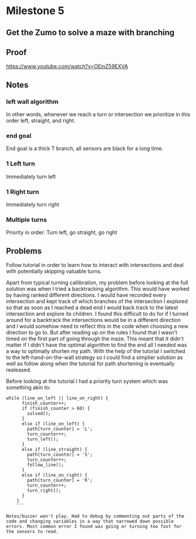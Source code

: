 # Milestone 5
## Get the Zumo to solve a maze with branching

## Proof
https://www.youtube.com/watch?v=OEinZ59EXVA

## Notes
### left wall algorithm
In other words, whenever we reach a turn or intersection we prioritize in this order left, straight, and right.
### end goal
End goal is a thick T branch, all sensors are black for a long time.
### 1 Left turn
Immediately turn left
### 1 Right turn
Immediately turn right
### Multiple turns
Priority in order: Turn left, go straight, go right

## Problems
Follow tutorial in order to learn how to interact with intersections and deal with potentially skipping valuable turns.

Apart from typical turning callibration, my problem before looking at the full solution was when I tried a backtracking algorithm. This would have worked by having ranked different directions. I would have recorded every intersection and kept track of which branches of the intersection I explored so that as soon as I reached a dead end I would back track to the latest intersection and explore its children. I found this difficult to do for if I turned around for a backtrack the intersections would be in a different direction and I would somehow need to reflect this in the code when choosing a new direction to go to. But after reading up on the rules I found that  I wasn't timed on the first part of going through the maze. This meant that it didn't matter if I didn't have the optimal algorithm to find the end all I needed was a way to optimally shorten my path. With the help of the tutorial I switched to the left-hand-on-the-wall strategy so I could find a simplier solution as well as follow along when the tutorial for path shortening is eventually realeased.

Before looking at the tutorial I had a priority turn system which was something akin to:
```
while (line_on_left || line_on_right) {
      finish_counter++;
      if (finish_counter > 60) {
        solved();
      }
      else if (line_on_left) {
        path[turn_counter] = 'L';
        turn_counter++;
        turn_left();
      }
      else if (line_straight) {
        path[turn_counter] = 'S';
        turn_counter++;
        follow_line();
      }
      else if (line_on_right) {
        path[turn_counter] = 'R';
        turn_counter++;
        turn_right();
      }
    }
    ```

Notes/buzzer won't play. Had to debug by commenting out parts of the code and changing variables in a way that narrowed down possible errors. Most common error I found was going or turning too fast for the sensors to read.

